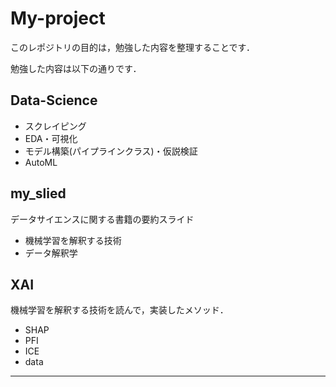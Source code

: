 # My-project

このレポジトリの目的は，勉強した内容を整理することです．

勉強した内容は以下の通りです．

## Data-Science

- スクレイピング
- EDA・可視化
- モデル構築(パイプラインクラス)・仮説検証
- AutoML


## my_slied

データサイエンスに関する書籍の要約スライド

* 機械学習を解釈する技術
* データ解釈学


## XAI

機械学習を解釈する技術を読んで，実装したメソッド．

- SHAP
- PFI
- ICE
- data


---
